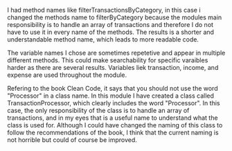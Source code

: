 I had method names like filterTransactionsByCategory, in this case i changed the methods name to filterByCategory because the modules main responsibility is to handle an array of transactions and therefore I do not have to use it in every name of the methods. The results is a shorter and understandable method name, which leads to more readable code.

The variable names I chose are sometimes repetetive and appear in multiple different methods. This could make searchability for specific varaibles harder as there are several results. Variables liek transaction, income, and expense are used throughout the module.

Refering to the book Clean Code, it says that you should not use the word "Processor" in a class name. In this module I have created a class called TransactionProcessor, which clearly includes the word "Processor". In this case, the only responsibility of the class is to handle an array of transactions, and in my eyes that is a useful name to understand what the class is used for. Although I could have changed the naming of this class to follow the recommendations of the book, I think that the current naming is not horrible but could of course be improved.